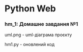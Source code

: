 # Python Web

### hm_1: Домашне завдання №1 

uml.png - uml-діаграма проєкту

hm1.py - оновлений код
